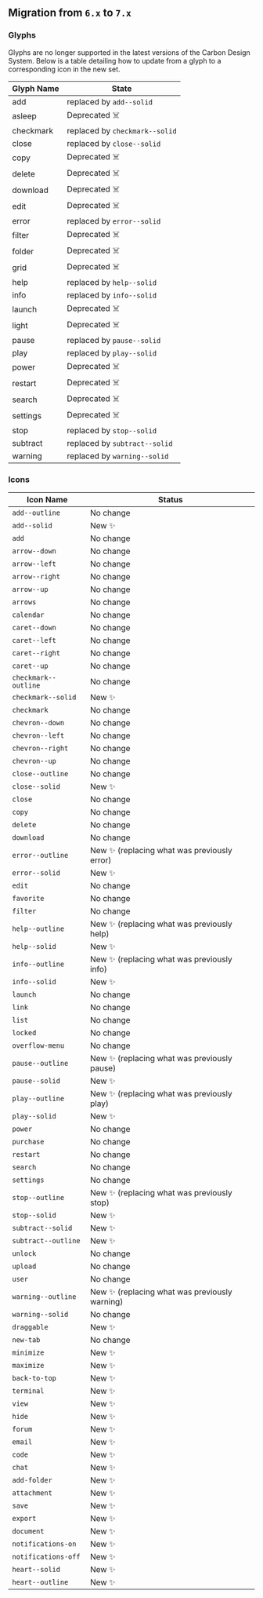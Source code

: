 ## Migration from `6.x` to `7.x`

### Glyphs

Glyphs are no longer supported in the latest versions of the Carbon Design System. Below is a table detailing how to update from a glyph to a corresponding icon in the new set.

| Glyph Name | State                          |
| ---------- | ------------------------------ |
| add        | replaced by `add--solid`       |
| asleep     | Deprecated ☠️                  |
| checkmark  | replaced by `checkmark--solid` |
| close      | replaced by `close--solid`     |
| copy       | Deprecated ☠️                  |
| delete     | Deprecated ☠️                  |
| download   | Deprecated ☠️                  |
| edit       | Deprecated ☠️                  |
| error      | replaced by `error--solid`     |
| filter     | Deprecated ☠️                  |
| folder     | Deprecated ☠️                  |
| grid       | Deprecated ☠️                  |
| help       | replaced by `help--solid`      |
| info       | replaced by `info--solid`      |
| launch     | Deprecated ☠️                  |
| light      | Deprecated ☠️                  |
| pause      | replaced by `pause--solid`     |
| play       | replaced by `play--solid`      |
| power      | Deprecated ☠️                  |
| restart    | Deprecated ☠️                  |
| search     | Deprecated ☠️                  |
| settings   | Deprecated ☠️                  |
| stop       | replaced by `stop--solid`      |
| subtract   | replaced by `subtract--solid`  |
| warning    | replaced by `warning--solid`   |

### Icons

| Icon Name            | Status                                         |
| -------------------- | ---------------------------------------------- |
| `add--outline`       | No change                                      |
| `add--solid`         | New ✨                                         |
| `add`                | No change                                      |
| `arrow--down`        | No change                                      |
| `arrow--left`        | No change                                      |
| `arrow--right`       | No change                                      |
| `arrow--up`          | No change                                      |
| `arrows`             | No change                                      |
| `calendar`           | No change                                      |
| `caret--down`        | No change                                      |
| `caret--left`        | No change                                      |
| `caret--right`       | No change                                      |
| `caret--up`          | No change                                      |
| `checkmark--outline` | No change                                      |
| `checkmark--solid`   | New ✨                                         |
| `checkmark`          | No change                                      |
| `chevron--down`      | No change                                      |
| `chevron--left`      | No change                                      |
| `chevron--right`     | No change                                      |
| `chevron--up`        | No change                                      |
| `close--outline`     | No change                                      |
| `close--solid`       | New ✨                                         |
| `close`              | No change                                      |
| `copy`               | No change                                      |
| `delete`             | No change                                      |
| `download`           | No change                                      |
| `error--outline`     | New ✨ (replacing what was previously error)   |
| `error--solid`       | New ✨                                         |
| `edit`               | No change                                      |
| `favorite`           | No change                                      |
| `filter`             | No change                                      |
| `help--outline`      | New ✨ (replacing what was previously help)    |
| `help--solid`        | New ✨                                         |
| `info--outline`      | New ✨ (replacing what was previously info)    |
| `info--solid`        | New ✨                                         |
| `launch`             | No change                                      |
| `link`               | No change                                      |
| `list`               | No change                                      |
| `locked`             | No change                                      |
| `overflow-menu`      | No change                                      |
| `pause--outline`     | New ✨ (replacing what was previously pause)   |
| `pause--solid`       | New ✨                                         |
| `play--outline`      | New ✨ (replacing what was previously play)    |
| `play--solid`        | New ✨                                         |
| `power`              | No change                                      |
| `purchase`           | No change                                      |
| `restart`            | No change                                      |
| `search`             | No change                                      |
| `settings`           | No change                                      |
| `stop--outline`      | New ✨ (replacing what was previously stop)    |
| `stop--solid`        | New ✨                                         |
| `subtract--solid`    | New ✨                                         |
| `subtract--outline`  | New ✨                                         |
| `unlock`             | No change                                      |
| `upload`             | No change                                      |
| `user`               | No change                                      |
| `warning--outline`   | New ✨ (replacing what was previously warning) |
| `warning--solid`     | No change                                      |
| `draggable`          | New ✨                                         |
| `new-tab`            | No change                                      |
| `minimize`           | New ✨                                         |
| `maximize`           | New ✨                                         |
| `back-to-top`        | New ✨                                         |
| `terminal`           | New ✨                                         |
| `view`               | New ✨                                         |
| `hide`               | New ✨                                         |
| `forum`              | New ✨                                         |
| `email`              | New ✨                                         |
| `code`               | New ✨                                         |
| `chat`               | New ✨                                         |
| `add-folder`         | New ✨                                         |
| `attachment`         | New ✨                                         |
| `save`               | New ✨                                         |
| `export`             | New ✨                                         |
| `document`           | New ✨                                         |
| `notifications-on`   | New ✨                                         |
| `notifications-off`  | New ✨                                         |
| `heart--solid`       | New ✨                                         |
| `heart--outline`     | New ✨                                         |
